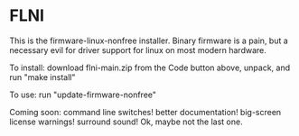 # FLNI

This is the firmware-linux-nonfree installer. 
Binary firmware is a pain, but a necessary evil for driver support for linux on most modern hardware. 

To install: download flni-main.zip from the Code button above, unpack, and run "make install"

To use: run "update-firmware-nonfree"

Coming soon: command line switches! better documentation! big-screen license warnings! surround sound! Ok, maybe not the last one. 
